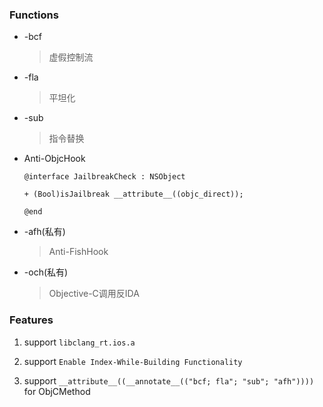 ### Functions

* -bcf

  > 虚假控制流

* -fla

  > 平坦化

* -sub

  > 指令替换
  
* Anti-ObjcHook

   ```objc
   @interface JailbreakCheck : NSObject

   + (Bool)isJailbreak __attribute__((objc_direct));

   @end
   ```

* -afh(私有)

  > Anti-FishHook
  
* -och(私有)
  > Objective-C调用反IDA


### Features   

1. support `libclang_rt.ios.a`   

3. support `Enable Index-While-Building Functionality`

2. support `__attribute__((__annotate__(("bcf; fla"; "sub"; "afh"))))` for ObjCMethod

